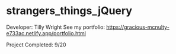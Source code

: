 # strangers_things_jQuery

Developer: Tilly Wright See my portfolio: https://gracious-mcnulty-e733ac.netlify.app/portfolio.html

Project Completed: 9/20
